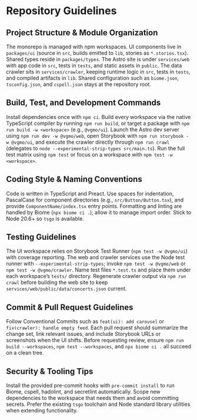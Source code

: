 # Repository Guidelines

## Project Structure & Module Organization
The monorepo is managed with npm workspaces. UI components live in `packages/ui` (source in `src`, builds emitted to `lib`, stories as `*.stories.tsx`). Shared types reside in `packages/types`. The Astro site is under `services/web` with app code in `src`, tests in `tests`, and static assets in `public`. The data crawler sits in `services/crawler`, keeping runtime logic in `src`, tests in `tests`, and compiled artifacts in `lib`. Shared configuration such as `biome.json`, `tsconfig.json`, and `cspell.json` stays at the repository root.

## Build, Test, and Development Commands
Install dependencies once with `npm ci`. Build every workspace via the native TypeScript compiler by running `npm run build`, or target a package with `npm run build -w <workspace>` (e.g., `@vgmo/ui`). Launch the Astro dev server using `npm run dev -w @vgmo/web`, open Storybook with `npm run storybook -w @vgmo/ui`, and execute the crawler directly through `npm run crawl` (delegates to `node --experimental-strip-types src/main.ts`). Run the full test matrix using `npm test` or focus on a workspace with `npm test -w <workspace>`.

## Coding Style & Naming Conventions
Code is written in TypeScript and Preact. Use spaces for indentation, PascalCase for component directories (e.g., `src/Button/Button.tsx`), and provide `ComponentName/index.tsx` entry points. Formatting and linting are handled by Biome (`npx biome ci .`); allow it to manage import order. Stick to Node 20.6+ so `tsgo` is available.

## Testing Guidelines
The UI workspace relies on Storybook Test Runner (`npm test -w @vgmo/ui`) with coverage reporting. The web and crawler services use the Node test runner with `--experimental-strip-types`; invoke `npm test -w @vgmo/web` or `npm test -w @vgmo/crawler`. Name test files `*.test.ts` and place them under each workspace’s `tests/` directory. Regenerate crawler output via `npm run crawl` before building the web site to keep `services/web/public/data/concerts.json` current.

## Commit & Pull Request Guidelines
Follow Conventional Commits such as `feat(ui): add carousel` or `fix(crawler): handle empty feed`. Each pull request should summarize the change set, link relevant issues, and include Storybook URLs or screenshots when the UI shifts. Before requesting review, ensure `npm run build --workspaces`, `npm test --workspaces`, and `npx biome ci .` all succeed on a clean tree.

## Security & Tooling Tips
Install the provided pre-commit hooks with `pre-commit install` to run Biome, cspell, hadolint, and secretlint automatically. Scope new dependencies to the workspace that needs them and avoid committing secrets. Prefer the existing `tsgo` toolchain and Node standard library utilities when extending functionality.
